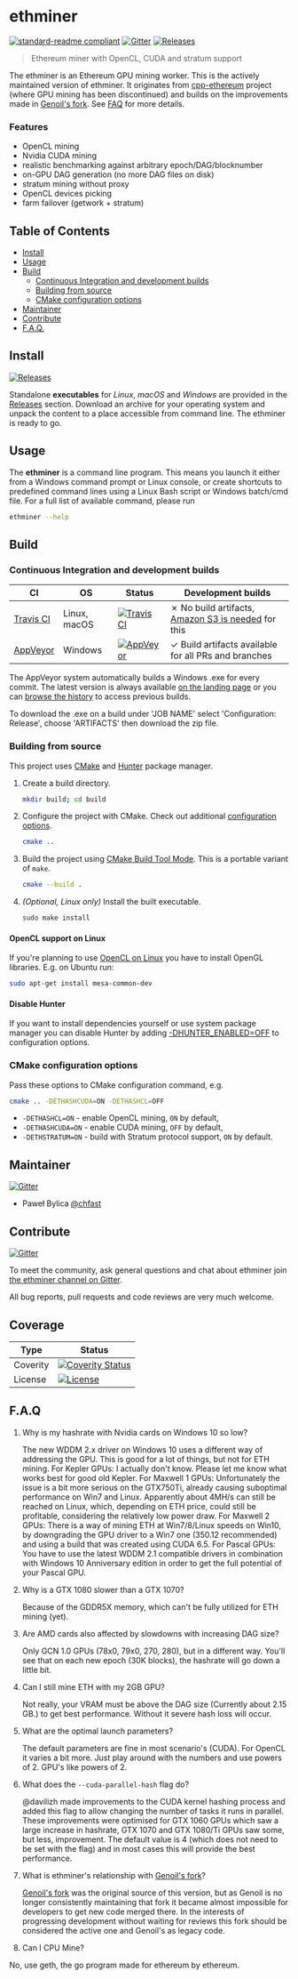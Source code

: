 # ethminer

[![standard-readme compliant](https://img.shields.io/badge/readme%20style-standard-brightgreen.svg)](https://github.com/RichardLitt/standard-readme)
[![Gitter](https://img.shields.io/gitter/room/nwjs/nw.js.svg)][Gitter]
[![Releases](https://img.shields.io/github/downloads/atom/atom/total.svg)][Releases]

> Ethereum miner with OpenCL, CUDA and stratum support

The ethminer is an Ethereum GPU mining worker. This is the actively maintained version of ethminer. It originates from [cpp-ethereum] project (where GPU mining has been discontinued) and builds on the improvements made in [Genoil's fork]. See [FAQ](#faq) for more details.

### Features

- OpenCL mining
- Nvidia CUDA mining
- realistic benchmarking against arbitrary epoch/DAG/blocknumber
- on-GPU DAG generation (no more DAG files on disk)
- stratum mining without proxy
- OpenCL devices picking
- farm failover (getwork + stratum)


## Table of Contents

- [Install](#install)
- [Usage](#usage)
- [Build](#build)
  - [Continuous Integration and development builds](#continuous-integration-and-development-builds)
  - [Building from source](#building-from-source)
  - [CMake configuration options](#cmake-configuration-options)
- [Maintainer](#maintainer)  
- [Contribute](#contribute)
- [F.A.Q.](#faq)


## Install

[![Releases](https://img.shields.io/github/downloads/atom/atom/total.svg)][Releases]

Standalone **executables** for _Linux_, _macOS_ and _Windows_ are provided in
the [Releases] section.
Download an archive for your operating system and unpack the content to a place
accessible from command line. The ethminer is ready to go.


## Usage

The **ethminer** is a command line program. This means you launch it either
from a Windows command prompt or Linux console, or create shortcuts to
predefined command lines using a Linux Bash script or Windows batch/cmd file.
For a full list of available command, please run

```sh
ethminer --help
```


## Build

### Continuous Integration and development builds

| CI            | OS            | Status  | Development builds |
| ------------- | ------------- | -----   | -----------------  |
| [Travis CI]   | Linux, macOS  | [![Travis CI](https://img.shields.io/travis/ethereum-mining/ethminer.svg)][Travis CI]    | ✗ No build artifacts, [Amazon S3 is needed] for this |
| [AppVeyor]    | Windows       | [![AppVeyor](https://img.shields.io/appveyor/ci/ethereum-mining/ethminer.svg)][AppVeyor] | ✓ Build artifacts available for all PRs and branches |

The AppVeyor system automatically builds a Windows .exe for every commit. The latest version is always available [on the landing page](https://ci.appveyor.com/project/ethereum-mining/ethminer) or you can [browse the history](https://ci.appveyor.com/project/ethereum-mining/ethminer/history) to access previous builds.

To download the .exe on a build under 'JOB NAME' select 'Configuration: Release', choose 'ARTIFACTS' then download the zip file.


### Building from source

This project uses [CMake] and [Hunter] package manager.

1. Create a build directory.

   ```sh
   mkdir build; cd build
   ```

2. Configure the project with CMake. Check out additional
   [configuration options](#cmake-configuration-options).

   ```sh
   cmake ..
   ```

3. Build the project using [CMake Build Tool Mode]. This is a portable variant
   of `make`.

   ```sh
   cmake --build .
   ```

4. _(Optional, Linux only)_ Install the built executable.

   ```sh
   sudo make install
   ```

#### OpenCL support on Linux

If you're planning to use [OpenCL on Linux](https://github.com/ruslo/hunter/wiki/pkg.opencl#pitfalls)
you have to install OpenGL libraries. E.g. on Ubuntu run:

```sh
sudo apt-get install mesa-common-dev
```

#### Disable Hunter

If you want to install dependencies yourself or use system package manager
you can disable Hunter by adding
[-DHUNTER_ENABLED=OFF](https://docs.hunter.sh/en/latest/reference/user-variables.html#hunter-enabled)
to configuration options.

### CMake configuration options

Pass these options to CMake configuration command, e.g.

```sh
cmake .. -DETHASHCUDA=ON -DETHASHCL=OFF
```

- `-DETHASHCL=ON` - enable OpenCL mining, `ON` by default,
- `-DETHASHCUDA=ON` - enable CUDA mining, `OFF` by default,
- `-DETHSTRATUM=ON` - build with Stratum protocol support, `ON` by default.


## Maintainer

[![Gitter](https://img.shields.io/gitter/room/ethereum-mining/ethminer.svg)][Gitter]

- Paweł Bylica [@chfast](https://github.com/chfast)


## Contribute

[![Gitter](https://img.shields.io/gitter/room/ethereum-mining/ethminer.svg)][Gitter]

To meet the community, ask general questions and chat about ethminer join [the ethminer channel on Gitter][Gitter].

All bug reports, pull requests and code reviews are very much welcome.


## Coverage

| Type      | Status |
|-----------|--------|
| Coverity  | [![Coverity Status](https://scan.coverity.com/projects/14847/badge.svg)](https://scan.coverity.com/projects/ethereum-mining-ethminer)
| License   | [![License](https://img.shields.io/badge/%20License-MIT-brightgreen.svg)](https://opensource.org/licenses/MIT)


## F.A.Q

1. Why is my hashrate with Nvidia cards on Windows 10 so low?

   The new WDDM 2.x driver on Windows 10 uses a different way of addressing the GPU. This is good for a lot of things, but not for ETH mining.
   For Kepler GPUs: I actually don't know. Please let me know what works best for good old Kepler.
   For Maxwell 1 GPUs: Unfortunately the issue is a bit more serious on the GTX750Ti, already causing suboptimal performance on Win7 and Linux. Apparently about 4MH/s can still be reached on Linux, which, depending on ETH price, could still be profitable, considering the relatively low power draw.
   For Maxwell 2 GPUs: There is a way of mining ETH at Win7/8/Linux speeds on Win10, by downgrading the GPU driver to a Win7 one (350.12 recommended) and using a build that was created using CUDA 6.5.
   For Pascal GPUs: You have to use the latest WDDM 2.1 compatible drivers in combination with Windows 10 Anniversary edition in order to get the full potential of your Pascal GPU.

2. Why is a GTX 1080 slower than a GTX 1070?

   Because of the GDDR5X memory, which can't be fully utilized for ETH mining (yet).

3. Are AMD cards also affected by slowdowns with increasing DAG size?

   Only GCN 1.0 GPUs (78x0, 79x0, 270, 280), but in a different way. You'll see that on each new epoch (30K blocks), the hashrate will go down a little bit.

4. Can I still mine ETH with my 2GB GPU?

   Not really, your VRAM must be above the DAG size (Currently about 2.15 GB.) to get best performance. Without it severe hash loss will occur.

5. What are the optimal launch parameters?

   The default parameters are fine in most scenario's (CUDA). For OpenCL it varies a bit more. Just play around with the numbers and use powers of 2. GPU's like powers of 2.
   
6. What does the ```--cuda-parallel-hash``` flag do?

   @davilizh made improvements to the CUDA kernel hashing process and added this flag to allow changing the number of tasks it runs in parallel. These improvements were optimised for GTX 1060 GPUs which saw a large increase in hashrate, GTX 1070 and GTX 1080/Ti GPUs saw some, but less, improvement. The default value is 4 (which does not need to be set with the flag) and in most cases this will provide the best performance.

7. What is ethminer's relationship with [Genoil's fork]?

   [Genoil's fork] was the original source of this version, but as Genoil is no longer consistently maintaining that fork it became almost impossible for developers to get new code merged there. In the interests of progressing development without waiting for reviews this fork should be considered the active one and Genoil's as legacy code.

8. Can I CPU Mine?
 
  No, use geth, the go program made for ethereum by ethereum.




[Amazon S3 is needed]: https://docs.travis-ci.com/user/uploading-artifacts/
[AppVeyor]: https://ci.appveyor.com/project/ethereum-mining/ethminer
[CMake]: https://cmake.org
[CMake Build Tool Mode]: https://cmake.org/cmake/help/latest/manual/cmake.1.html#build-tool-mode
[cpp-ethereum]: https://github.com/ethereum/cpp-ethereum
[Genoil's fork]: https://github.com/Genoil/cpp-ethereum
[Gitter]: https://gitter.im/ethereum-mining/ethminer
[Hunter]: https://docs.hunter.sh
[Releases]: https://github.com/ethereum-mining/ethminer/releases
[Travis CI]: https://travis-ci.org/ethereum-mining/ethminer
